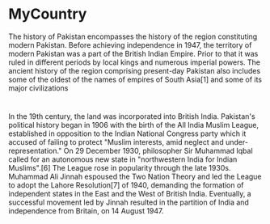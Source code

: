 # MyCountry
The history of Pakistan encompasses the history of the region constituting modern Pakistan. Before achieving independence in 1947, the territory of modern Pakistan was a part of the British Indian Empire. Prior to that it was ruled in different periods by local kings and numerous imperial powers. The ancient history of the region comprising present-day Pakistan also includes some of the oldest of the names of empires of South Asia[1] and some of its major civilizations
#
In the 19th century, the land was incorporated into British India. Pakistan's political history began in 1906 with the birth of the All India Muslim League, established in opposition to the Indian National Congress party which it accused of failing to protect "Muslim interests, amid neglect and under-representation." On 29 December 1930, philosopher Sir Muhammad Iqbal called for an autonomous new state in "northwestern India for Indian Muslims".[6] The League rose in popularity through the late 1930s. Muhammad Ali Jinnah espoused the Two Nation Theory and led the League to adopt the Lahore Resolution[7] of 1940, demanding the formation of independent states in the East and the West of British India. Eventually, a successful movement led by Jinnah resulted in the partition of India and independence from Britain, on 14 August 1947.
#
